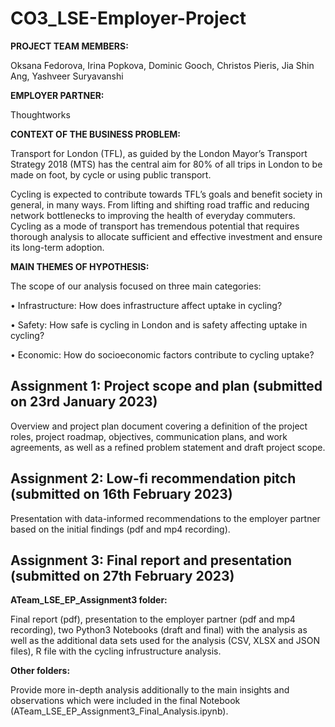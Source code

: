 # CO3_LSE-Employer-Project

**PROJECT TEAM MEMBERS:**

Oksana Fedorova, 
Irina Popkova, 
Dominic Gooch, 
Christos Pieris,
Jia Shin Ang, 
Yashveer Suryavanshi

**EMPLOYER PARTNER:**

Thoughtworks

**CONTEXT OF THE BUSINESS PROBLEM:**

Transport for London (TFL), as guided by the London Mayor’s Transport Strategy 2018 (MTS) has the central aim for 80% of all trips in London to be made on foot, by cycle or using public transport.

Cycling is expected to contribute towards TFL’s goals and benefit society in general, in many ways. From lifting and shifting road traffic and reducing network bottlenecks to improving the health of everyday commuters. Cycling as a mode of transport has tremendous potential that requires thorough analysis to allocate sufficient and effective investment and ensure its long-term adoption.

**MAIN THEMES OF HYPOTHESIS:** 

The scope of our analysis focused on three main categories:

• Infrastructure: How does infrastructure affect uptake in cycling?

• Safety: How safe is cycling in London and is safety affecting uptake in cycling?

• Economic: How do socioeconomic factors contribute to cycling uptake?

## Assignment 1: Project scope and plan (submitted on 23rd January 2023)

Overview and project plan document covering a definition of the project roles, project roadmap, objectives, communication plans, and work agreements, as well as a refined problem statement and draft project scope. 

## Assignment 2: Low-fi recommendation pitch (submitted on 16th February 2023)

Presentation with data-informed recommendations to the employer partner based on the initial findings (pdf and mp4 recording).

## Assignment 3: Final report and presentation (submitted on 27th February 2023)

**ATeam_LSE_EP_Assignment3 folder:**

Final report (pdf), presentation to the employer partner (pdf and mp4 recording), two Python3 Notebooks (draft and final) with the analysis 
as well as the additional data sets used for the analysis (CSV, XLSX and JSON files), R file with the cycling infrustructure analysis. 

**Other folders:**

Provide more in-depth analysis additionally to the main insights and observations which were included in the final Notebook (ATeam_LSE_EP_Assignment3_Final_Analysis.ipynb). 


